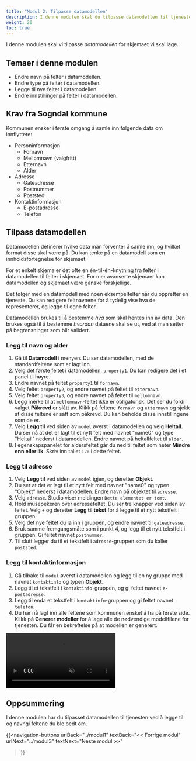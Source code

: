 ```yaml
---
title: "Modul 2: Tilpasse datamodellen"
description: I denne modulen skal du tilpasse datamodellen til tjenesten.
weight: 20
toc: true
---
```


I denne modulen skal vi tilpasse _datamodellen_ for skjemaet vi skal lage.

## Temaer i denne modulen
- Endre navn på felter i datamodellen.
- Endre type på felter i datamodellen.
- Legge til nye felter i datamodellen.
- Endre innstillinger på felter i datamodellen.

## Krav fra Sogndal kommune
Kommunen ønsker i første omgang å samle inn følgende data om innflyttere:
- Personinformasjon
  - Fornavn
  - Mellomnavn (valgfritt)
  - Etternavn
  - Alder
- Adresse
  - Gateadresse
  - Postnummer
  - Poststed
- Kontaktinformasjon
  - E-postadresse
  - Telefon

## Tilpass datamodellen
Datamodellen definerer hvilke data man forventer å samle inn, og hvilket format disse skal være på. 
Du kan tenke på en datamodell som en innholdsfortegnelse for skjemaet.

For et enkelt skjema er det ofte en én-til-én-knytning fra felter i datamodellen til felter i skjemaet. For mer avanserte
skjemaer kan datamodellen og skjemaet være ganske forskjellige.

Det følger med en datamodell med noen eksempelfelter når du oppretter en tjeneste. Du kan redigere feltnavnene
for å tydelig vise hva de representerer, og legge til egne felter.

Datamodellen brukes til å bestemme _hva_ som skal hentes inn av data. Den brukes også til å bestemme _hvordan_ dataene
skal se ut, ved at man setter på begrensninger som blir validert.

### Legg til navn og alder
1. Gå til **Datamodell** i menyen. Du ser datamodellen, med de standardfeltene som er lagt inn.
2. Velg det første feltet i datamodellen, `property1`. Du kan redigere det i et panel til høyre.
3. Endre navnet på feltet `property1` til `fornavn`.
4. Velg feltet `property2`, og endre navnet på feltet til `etternavn`.
5. Velg feltet `property3`, og endre navnet på feltet til `mellomnavn`.
6. Legg merke til at `mellomnavn`-feltet ikke er obligatorisk. Det ser du fordi valget **Påkrevd** er slått av. Klikk på feltene 
    `fornavn` og `etternavn` og sjekk at disse feltene er satt som påkrevd. Du kan beholde disse innstillingene som de er.
7. Velg **Legg til** ved siden av `model` øverst i datamodellen og velg **Heltall**.
Du ser nå at det er lagt til et nytt felt med navnet "name0" og type "Heltall" nederst i datamodellen. Endre navnet på heltallfeltet til `alder`.
8. I egenskapspanelet for aldersfeltet går du ned til feltet som heter **Mindre enn eller lik**. Skriv inn tallet `120` i dette feltet.

### Legg til adresse
1. Velg **Legg til** ved siden av `model` igjen, og deretter **Objekt**.
2. Du ser at det er lagt til et nytt felt med navnet "name0" og typen "Objekt" nederst i datamodellen. Endre navn på objektet til `adresse`.
3. Velg `adresse`. Studio viser meldingen `Dette elementet er tomt`.
4. Hold musepekeren over adressefeltet. Du ser tre knapper ved siden av feltet. Velg `+` og deretter **Legg til tekst** for å legge til et nytt tekstfelt i gruppen.
5. Velg det nye feltet du la inn i gruppen, og endre navnet til `gateadresse`.
6. Bruk samme fremgangsmåte som i punkt 4, og legg til et nytt tekstfelt i gruppen. Gi feltet navnet `postnummer`.
7. Til slutt legger du til et tekstfelt i `adresse`-gruppen som du kaller `poststed`.

### Legg til kontaktinformasjon
1. Gå tilbake til `model` øverst i datamodellen og legg til en ny gruppe med navnet `kontaktinfo` og typen **Objekt**.
2. Legg til et tekstfelt i `kontaktinfo`-gruppen, og gi feltet navnet `e-postadresse`.
3. Legg til enda et tekstfelt i `kontaktinfo`-gruppen og gi feltet navnet `telefon`.
4. Du har nå lagt inn alle feltene som kommunen ønsket å ha på første side. Klikk på **Generer modeller** for å lage alle de nødvendige
    modellfilene for tjenesten. Du får en bekreftelse på at modellen er generert.

<video autoplay loop controls muted src="./create-datamodel.mp4">Nettleseren din støtter ikke videoavspilling.</video>

## Oppsummering
I denne modulen har du tilpasset datamodellen til tjenesten ved å legge til og navngi feltene du ble bedt om.

{{<navigation-buttons
  urlBack="../modul1"
  textBack="<< Forrige modul"
  urlNext="../modul3"
  textNext="Neste modul >>"
>}}

